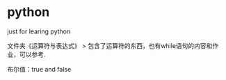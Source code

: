# python
just for learing python

文件夹《运算符与表达式》   >    包含了运算符的东西，也有while语句的内容和作业，可以参考.


布尔值：true and false
